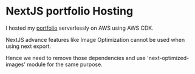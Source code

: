 # NextJS portfolio Hosting

I hosted my [portfolio](https://iharshit.site) serverlessly on AWS using AWS CDK.

NextJS advance features like Image Optimization cannot be used when using next export.

Hence we need to remove those dependencies and use 'next-optimized-images' module for the same purpose. 

